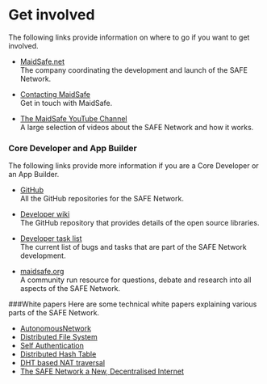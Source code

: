 # Get involved

The following links provide information on where to go if you want to get involved.

* [MaidSafe.net](http://maidsafe.net)<br/>
The company coordinating the development and launch of the SAFE Network.

* [Contacting MaidSafe](http://maidsafe.net/contact)<br />
Get in touch with MaidSafe.

* [The MaidSafe YouTube Channel](https://www.youtube.com/channel/UChDck5R_C9i6XTrS66tbwOw)<br/>
A large selection of videos about the SAFE Network and how it works.


### Core Developer and App Builder

The following links provide more information if you are a Core Developer or an App Builder.

* [GitHub](https://github.com/orgs/maidsafe)<br/>
All the GitHub repositories for the SAFE Network.

* [Developer wiki](https://github.com/maidsafe/MaidSafe/wiki)<br/>
The GitHub repository that provides details of the open source libraries.

* [Developer task list](https://maidsafe.atlassian.net/secure/Dashboard.jspa)<br />
The current list of bugs and tasks that are part of the SAFE Network development.

* [maidsafe.org](https://www.maidsafe.org/)<br />
A community run resource for questions, debate and research into all aspects of the SAFE Network.

###White papers
Here are some technical white papers explaining various parts of the SAFE Network.

* [AutonomousNetwork](https://github.com/maidsafe/MaidSafe/wiki/unpublished_papers/AutonomousNetwork.pdf?raw=true)
* [Distributed File System ](https://github.com/maidsafe/MaidSafe/wiki/unpublished_papers/MaidSafeDistributedFileSystem.pdf?raw=true)
* [Self Authentication](https://github.com/maidsafe/MaidSafe/wiki/unpublished_papers/SelfAuthentication.pdf?raw=true)
* [Distributed Hash Table](https://github.com/maidsafe/MaidSafe/wiki/unpublished_papers/MaidSafeDistributedHashTable.pdf?raw=true)
* [DHT based NAT traversal](https://github.com/maidsafe/MaidSafe/wiki/unpublished_papers/DHTbasedNATTraversal.pdf?raw=true)
* [The SAFE Network a New, Decentralised Internet](http://maidsafe.net/docs/SAFEnetwork.pdf)
